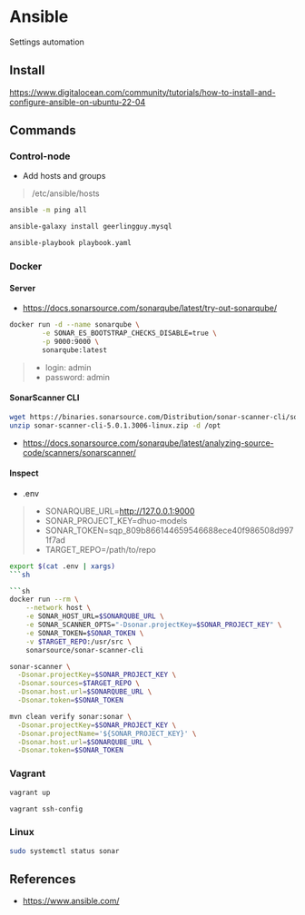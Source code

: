 # Ansible

Settings automation


## Install

https://www.digitalocean.com/community/tutorials/how-to-install-and-configure-ansible-on-ubuntu-22-04

## Commands

### Control-node

- Add hosts and groups
> /etc/ansible/hosts

```sh
ansible -m ping all
```

```sh
ansible-galaxy install geerlingguy.mysql

ansible-playbook playbook.yaml
```


### Docker

#### Server

- https://docs.sonarsource.com/sonarqube/latest/try-out-sonarqube/

```sh
docker run -d --name sonarqube \
        -e SONAR_ES_BOOTSTRAP_CHECKS_DISABLE=true \
        -p 9000:9000 \
        sonarqube:latest
```
> - login: admin
> - password: admin

#### SonarScanner CLI

```sh
wget https://binaries.sonarsource.com/Distribution/sonar-scanner-cli/sonar-scanner-cli-5.0.1.3006-linux.zip
unzip sonar-scanner-cli-5.0.1.3006-linux.zip -d /opt
```

- https://docs.sonarsource.com/sonarqube/latest/analyzing-source-code/scanners/sonarscanner/

#### Inspect

- .env
> - SONARQUBE_URL=http://127.0.0.1:9000
> - SONAR_PROJECT_KEY=dhuo-models
> - SONAR_TOKEN=sqp_809b866144659546688ece40f986508d9971f7ad
> - TARGET_REPO=/path/to/repo


```sh
export $(cat .env | xargs)
```sh

```sh
docker run --rm \
    --network host \
    -e SONAR_HOST_URL=$SONARQUBE_URL \
    -e SONAR_SCANNER_OPTS="-Dsonar.projectKey=$SONAR_PROJECT_KEY" \
    -e SONAR_TOKEN=$SONAR_TOKEN \
    -v $TARGET_REPO:/usr/src \
    sonarsource/sonar-scanner-cli
```    

```sh
sonar-scanner \
  -Dsonar.projectKey=$SONAR_PROJECT_KEY \
  -Dsonar.sources=$TARGET_REPO \
  -Dsonar.host.url=$SONARQUBE_URL \
  -Dsonar.token=$SONAR_TOKEN
```

```sh
mvn clean verify sonar:sonar \
  -Dsonar.projectKey=$SONAR_PROJECT_KEY \
  -Dsonar.projectName='${SONAR_PROJECT_KEY}' \
  -Dsonar.host.url=$SONARQUBE_URL \
  -Dsonar.token=$SONAR_TOKEN
```

### Vagrant

```sh
vagrant up
```

```sh
vagrant ssh-config
```

### Linux

```sh
sudo systemctl status sonar
```

## References 

- https://www.ansible.com/
